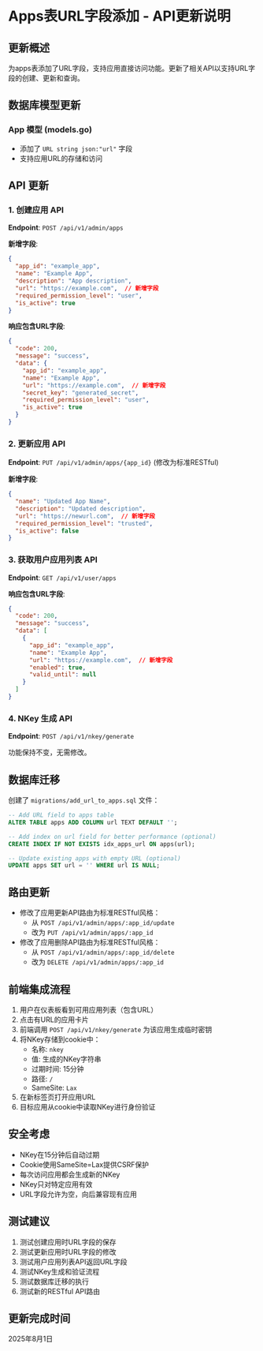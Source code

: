 # Apps表URL字段添加 - API更新说明

## 更新概述
为apps表添加了URL字段，支持应用直接访问功能。更新了相关API以支持URL字段的创建、更新和查询。

## 数据库模型更新

### App 模型 (models.go)
- 添加了 `URL string json:"url"` 字段
- 支持应用URL的存储和访问

## API 更新

### 1. 创建应用 API
**Endpoint**: `POST /api/v1/admin/apps`

**新增字段**:
```json
{
  "app_id": "example_app",
  "name": "Example App",
  "description": "App description",
  "url": "https://example.com",  // 新增字段
  "required_permission_level": "user",
  "is_active": true
}
```

**响应包含URL字段**:
```json
{
  "code": 200,
  "message": "success",
  "data": {
    "app_id": "example_app",
    "name": "Example App",
    "url": "https://example.com",  // 新增字段
    "secret_key": "generated_secret",
    "required_permission_level": "user",
    "is_active": true
  }
}
```

### 2. 更新应用 API
**Endpoint**: `PUT /api/v1/admin/apps/{app_id}` (修改为标准RESTful)

**新增字段**:
```json
{
  "name": "Updated App Name",
  "description": "Updated description",
  "url": "https://newurl.com",  // 新增字段
  "required_permission_level": "trusted",
  "is_active": false
}
```

### 3. 获取用户应用列表 API
**Endpoint**: `GET /api/v1/user/apps`

**响应包含URL字段**:
```json
{
  "code": 200,
  "message": "success",
  "data": [
    {
      "app_id": "example_app",
      "name": "Example App",
      "url": "https://example.com",  // 新增字段
      "enabled": true,
      "valid_until": null
    }
  ]
}
```

### 4. NKey 生成 API
**Endpoint**: `POST /api/v1/nkey/generate`

功能保持不变，无需修改。

## 数据库迁移

创建了 `migrations/add_url_to_apps.sql` 文件：
```sql
-- Add URL field to apps table
ALTER TABLE apps ADD COLUMN url TEXT DEFAULT '';

-- Add index on url field for better performance (optional)
CREATE INDEX IF NOT EXISTS idx_apps_url ON apps(url);

-- Update existing apps with empty URL (optional)
UPDATE apps SET url = '' WHERE url IS NULL;
```

## 路由更新

- 修改了应用更新API路由为标准RESTful风格：
  - 从 `POST /api/v1/admin/apps/:app_id/update` 
  - 改为 `PUT /api/v1/admin/apps/:app_id`
- 修改了应用删除API路由为标准RESTful风格：
  - 从 `POST /api/v1/admin/apps/:app_id/delete`
  - 改为 `DELETE /api/v1/admin/apps/:app_id`

## 前端集成流程

1. 用户在仪表板看到可用应用列表（包含URL）
2. 点击有URL的应用卡片
3. 前端调用 `POST /api/v1/nkey/generate` 为该应用生成临时密钥
4. 将NKey存储到cookie中：
   - 名称: `nkey`
   - 值: 生成的NKey字符串
   - 过期时间: 15分钟
   - 路径: `/`
   - SameSite: `Lax`
5. 在新标签页打开应用URL
6. 目标应用从cookie中读取NKey进行身份验证

## 安全考虑

- NKey在15分钟后自动过期
- Cookie使用SameSite=Lax提供CSRF保护
- 每次访问应用都会生成新的NKey
- NKey只对特定应用有效
- URL字段允许为空，向后兼容现有应用

## 测试建议

1. 测试创建应用时URL字段的保存
2. 测试更新应用时URL字段的修改
3. 测试用户应用列表API返回URL字段
4. 测试NKey生成和验证流程
5. 测试数据库迁移的执行
6. 测试新的RESTful API路由

## 更新完成时间
2025年8月1日